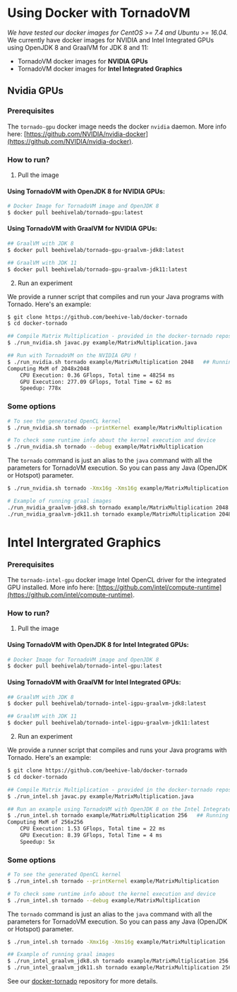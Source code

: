 # Using Docker with TornadoVM

_We have tested our docker images for CentOS >= 7.4 and Ubuntu >= 16.04._ We currently have docker images for NVIDIA and Intel Integrated GPUs using OpenJDK 8 and GraalVM for JDK 8 and 11:
* TornadoVM docker images for **NVIDIA GPUs**
* TornadoVM docker images for **Intel Integrated Graphics**

## Nvidia GPUs

### Prerequisites

The `tornado-gpu` docker image needs the docker `nvidia` daemon.  More info here: [https://github.com/NVIDIA/nvidia-docker](https://github.com/NVIDIA/nvidia-docker).

### How to run?

1) Pull the image

#### Using TornadoVM with OpenJDK 8 for NVIDIA GPUs:

```bash
# Docker Image for TornadoVM image and OpenJDK 8
$ docker pull beehivelab/tornado-gpu:latest
```

#### Using TornadoVM with GraalVM for NVIDIA GPUs:

```bash
## GraalVM with JDK 8
$ docker pull beehivelab/tornado-gpu-graalvm-jdk8:latest

## GraalVM with JDK 11
$ docker pull beehivelab/tornado-gpu-graalvm-jdk11:latest
```

2) Run an experiment

We provide a runner script that compiles and run your Java programs with Tornado. Here's an example:

```bash
$ git clone https://github.com/beehive-lab/docker-tornado
$ cd docker-tornado

## Compile Matrix Multiplication - provided in the docker-tornado repository
$ ./run_nvidia.sh javac.py example/MatrixMultiplication.java

## Run with TornadoVM on the NVIDIA GPU !
$ ./run_nvidia.sh tornado example/MatrixMultiplication 2048   ## Running on NVIDIA GP100
Computing MxM of 2048x2048
	CPU Execution: 0.36 GFlops, Total time = 48254 ms
	GPU Execution: 277.09 GFlops, Total Time = 62 ms
	Speedup: 778x 
```

### Some options

```bash
# To see the generated OpenCL kernel
$ ./run_nvidia.sh tornado --printKernel example/MatrixMultiplication

# To check some runtime info about the kernel execution and device
$ ./run_nvidia.sh tornado --debug example/MatrixMultiplication
```

The `tornado` command is just an alias to the `java` command with all the parameters for TornadoVM execution. So you can pass any Java (OpenJDK or Hotspot) parameter.

```bash
$ ./run_nvidia.sh tornado -Xmx16g -Xms16g example/MatrixMultiplication
```

```bash
# Example of running graal images
./run_nvidia_graalvm-jdk8.sh tornado example/MatrixMultiplication 2048
./run_nvidia_graalvm-jdk11.sh tornado example/MatrixMultiplication 2048 
```

# Intel Intergrated Graphics

### Prerequisites

The `tornado-intel-gpu` docker image Intel OpenCL driver for the integrated GPU installed.  More info here: [https://github.com/intel/compute-runtime](https://github.com/intel/compute-runtime).

### How to run?

1) Pull the image

#### Using TornadoVM with OpenJDK 8 for Intel Integrated GPUs:

```bash
# Docker Image for TornadoVM image and OpenJDK 8
$ docker pull beehivelab/tornado-intel-gpu:latest
```

#### Using TornadoVM with GraalVM for Intel Integrated GPUs:

```bash
## GraalVM with JDK 8
$ docker pull beehivelab/tornado-intel-igpu-graalvm-jdk8:latest

## GraalVM with JDK 11
$ docker pull beehivelab/tornado-intel-igpu-graalvm-jdk11:latest
```

2) Run an experiment

We provide a runner script that compiles and runs your Java programs with Tornado. Here's an example:

```bash
$ git clone https://github.com/beehive-lab/docker-tornado
$ cd docker-tornado

## Compile Matrix Multiplication - provided in the docker-tornado repository
$ ./run_intel.sh javac.py example/MatrixMultiplication.java

## Run an example using TornadoVM with OpenJDK 8 on the Intel Integrated GPU!
$ ./run_intel.sh tornado example/MatrixMultiplication 256   ## Running on Intel(R) Gen9 HD Graphics
Computing MxM of 256x256
	CPU Execution: 1.53 GFlops, Total time = 22 ms
	GPU Execution: 8.39 GFlops, Total Time = 4 ms
	Speedup: 5x

```

### Some options

```bash
# To see the generated OpenCL kernel
$ ./run_intel.sh tornado --printKernel example/MatrixMultiplication

# To check some runtime info about the kernel execution and device
$ ./run_intel.sh tornado --debug example/MatrixMultiplication
```

The `tornado` command is just an alias to the `java` command with all the parameters for TornadoVM execution. So you can pass any Java (OpenJDK or Hotspot) parameter.

```bash
$ ./run_intel.sh tornado -Xmx16g -Xms16g example/MatrixMultiplication
```

```bash
## Example of running graal images
$ ./run_intel_graalvm_jdk8.sh tornado example/MatrixMultiplication 256 
$ ./run_intel_graalvm_jdk11.sh tornado example/MatrixMultiplication 256
```

See our [docker-tornado](https://github.com/beehive-lab/docker-tornado) repository for more details.
